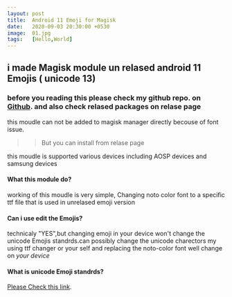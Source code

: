 ```yaml
---
layout: post
title:  Android 11 Emoji for Magisk
date:   2020-09-03 20:30:00 +0530
image:  01.jpg
tags:   [Hello,World]
---
```

## i made Magisk module un relased android 11 Emojis ( unicode 13)


### before you reading this please check my github repo. on [Github](https://github.com/shameelabdullanp/droid-Emoji "github.com/shameelabdullanp/droid-Emoji"). and also check relased packages on relase page

this moudle can not be added to magisk manager directly becouse of font issue.
>> But you can install from relase page

this moudle is supported various devices including AOSP devices and samsung devices

#### What this module do?

working of this moudle is very simple, Changing noto color font to a specific ttf file that is used in unrelased emoji version

#### Can i use edit the Emojis?

technicaly "YES",but changing emoji in your device won't change the unicode Emojis standrds.can possibly change the unicode charectors my using ttf changer or your self and replacing the noto-color font well change on *your device*

#### What is unicode Emoji standrds?

 [Please Check this link](https://unicode.org/emoji/charts/full-emoji-list.html).
